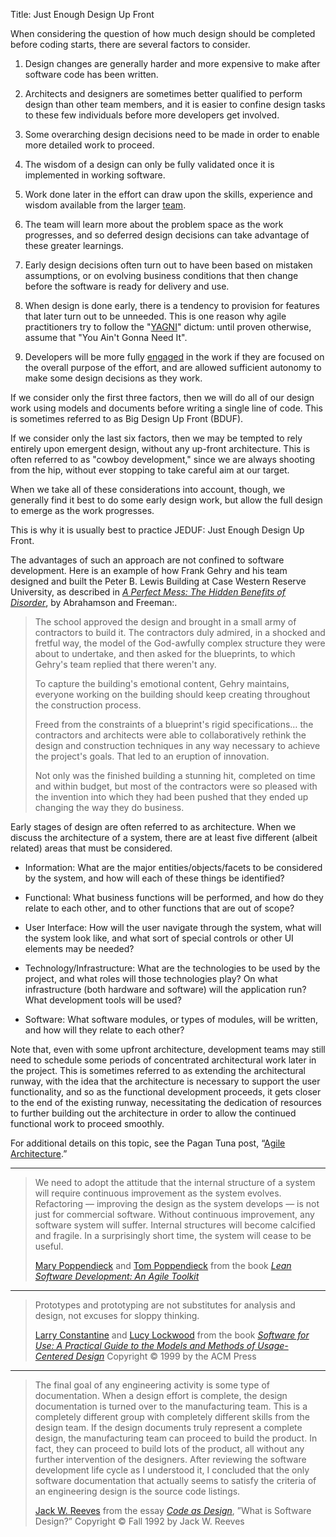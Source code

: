 Title: Just Enough Design Up Front

When considering the question of how much design should be completed before coding starts, there are several factors to consider.

1. Design changes are generally harder and more expensive to make after software code has been written.

2. Architects and designers are sometimes better qualified to perform design than other team members, and it is easier to confine design tasks to these few individuals before more developers get involved.

3. Some overarching design decisions need to be made in order to enable more detailed work to proceed.

4. The wisdom of a design can only be fully validated once it is implemented in working software.

5. Work done later in the effort can draw upon the skills, experience and wisdom available from the larger [team][teams].

6. The team will learn more about the problem space as the work progresses, and so deferred design decisions can take advantage of these greater learnings.

7. Early design decisions often turn out to have been based on mistaken assumptions, or on evolving business conditions that then change before the software is ready for delivery and use.

8. When design is done early, there is a tendency to provision for features that later turn out to be unneeded. This is one reason why agile practitioners try to follow the "[YAGNI][]" dictum: until proven otherwise, assume that "You Ain't Gonna Need It".

9. Developers will be more fully [engaged][engagement] in the work if they are focused on the overall purpose of the effort, and are allowed sufficient autonomy to make some design decisions as they work.

If we consider only the first three factors, then we will do all of our design work using models and documents before writing a single line of code. This is sometimes referred to as Big Design Up Front (BDUF).

If we consider only the last six factors, then we may be tempted to rely entirely upon emergent design, without any up-front architecture. This is often referred to as "cowboy development," since we are always shooting from the hip, without ever stopping to take careful aim at our target.

When we take all of these considerations into account, though, we generally find it best to do some early design work, but allow the full design to emerge as the work progresses.

This is why it is usually best to practice JEDUF: Just Enough Design Up Front.

The advantages of such an approach are not confined to software development. Here is an example of how Frank Gehry and his team designed and built the Peter B. Lewis Building at Case Western Reserve University, as described in <cite>[A Perfect Mess: The Hidden Benefits of Disorder][abrahamson-freeman-2006]</cite>, by Abrahamson and Freeman:.

> The school approved the design and brought in a small army of contractors to build it. The contractors duly admired, in a shocked and fretful way, the model of the God-awfully complex structure they were about to undertake, and then asked for the blueprints, to which Gehry's team replied that there weren't any.
>
> To capture the building's emotional content, Gehry maintains, everyone working on the building should keep creating throughout the construction process.
>
> Freed from the constraints of a blueprint's rigid specifications… the contractors and architects were able to collaboratively rethink the design and construction techniques in any way necessary to achieve the project's goals. That led to an eruption of innovation.
>
> Not only was the finished building a stunning hit, completed on time and within budget, but most of the contractors were so pleased with the invention into which they had been pushed that they ended up changing the way they do business.

Early stages of design are often referred to as architecture.  When we discuss the architecture of a system, there are at least five different (albeit related) areas that must be considered.

* Information: What are the major entities/objects/facets to be considered by the system, and how will each of these things be identified?

* Functional: What business functions will be performed, and how do they relate to each other, and to other functions that are out of scope?

* User Interface: How will the user navigate through the system, what will the system look like, and what sort of special controls or other UI elements may be needed?

* Technology/Infrastructure: What are the technologies to be used by the project, and what roles will those technologies play? On what infrastructure (both hardware and software) will the application run? What development tools will be used?

* Software: What software modules, or types of modules, will be written, and how will they relate to each other?

Note that, even with some upfront architecture, development teams may still need to schedule some periods of concentrated architectural work later in the project. This is sometimes referred to as extending the architectural runway, with the idea that the architecture is necessary to support the user functionality, and so as the functional development proceeds, it gets closer to the end of the existing runway, necessitating the dedication of resources to further building out the architecture in order to allow the continued functional work to proceed smoothly.

For additional details on this topic, see the Pagan Tuna post, &ldquo;<a href="http://www.pagantuna.com/posts/agile-architecture.html" target="ref">Agile Architecture</a>.&rdquo;

----

<blockquote>
<p>
We need to adopt the attitude that the internal structure of a system will require continuous improvement as the system evolves. Refactoring &#8212; improving the design as the system develops &#8212; is not just for commercial software. Without continuous improvement, any software system will suffer. Internal structures will become calcified and fragile. In a surprisingly short time, the system will cease to be useful.</p>

<footer>
<a href="http://en.wikipedia.org/wiki/Mary_Poppendieck">Mary Poppendieck</a> and <a href="http://en.wikipedia.org/wiki/Tom_Poppendieck">Tom Poppendieck</a> from the book <cite><a href="bibliography.html#poppendieck-2003">Lean Software Development: An Agile Toolkit</a></cite>
</footer>
</blockquote>

----

<blockquote>
<p>
Prototypes and prototyping are not substitutes for analysis and design, not excuses for sloppy thinking.</p>

<footer>
<a href="http://en.wikipedia.org/wiki/Larry_Constantine">Larry Constantine</a> and <a href="http://en.wikipedia.org/wiki/Lucy_Lockwood">Lucy Lockwood</a> from the book <cite><a href="http://www.amazon.com/exec/obidos/ASIN/0201924781/pagantuna-20">Software for Use: A Practical Guide to the Models and Methods of Usage-Centered Design</a></cite> Copyright &copy; 1999 by the ACM Press
</footer>
</blockquote>

----

<blockquote>
<p>
The final goal of any engineering activity is some type of documentation. When a design effort is complete, the design documentation is turned over to the manufacturing team. This is a completely different group with completely different skills from the design team. If the design documents truly represent a complete design, the manufacturing team can proceed to build the product. In fact, they can proceed to build lots of the product, all without any further intervention of the designers. After reviewing the software development life cycle as I understood it, I concluded that the only software documentation that actually seems to satisfy the criteria of an engineering design is the source code listings.</p>

<footer>
<a href="http://en.wikipedia.org/wiki/Jack_W._Reeves">Jack W. Reeves</a> from the essay <cite><a href="bibliography.html#reeves-1992">Code as Design</a></cite>, &#8221;What is Software Design?&#8221; Copyright &copy; Fall 1992 by Jack W. Reeves
</footer>
</blockquote>

[engagement]: increase-developer-engagement.html

[teams]: build-great-teams.html

[yagni]: https://en.wikipedia.org/wiki/You_aren%27t_gonna_need_it

[abrahamson-freeman-2006]: bibliography.html#abrahamson-freeman-2006
